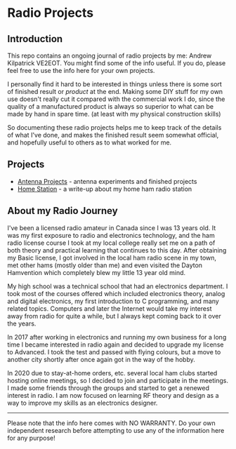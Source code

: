 # Radio Projects

## Introduction

This repo contains an ongoing journal of radio projects by me: Andrew Kilpatrick
VE2EOT. You might find some of the info useful. If you do, please feel free
to use the info here for your own projects.

I personally find it hard to be interested in things unless there is some sort
of finished result or *product* at the end. Making some DIY stuff for my own
use doesn't really cut it compared with the commercial work I do, since the
quality of a manufactured product is always so superior to what can be made
by hand in spare time. (at least with my physical construction skills)

So documenting these radio projects helps me to keep track of the details of
what I've done, and makes the finished result seem somewhat official, and
hopefully useful to others as to what worked for me.

## Projects

- [Antenna Projects](Antennas/) - antenna experiments and finished projects
- [Home Station](HomeStation/) - a write-up about my home ham radio station

## About my Radio Journey

I've been a licensed radio amateur in Canada since I was 13 years old. It was
my first exposure to radio and electronics technology, and the ham radio
license course I took at my local college really set me on a path of both
theory and practical learning that continues to this day. After obtaining my
Basic license, I got involved in the local ham radio scene in my town, met
other hams (mostly older than me) and even visited the Dayton Hamvention which
completely blew my little 13 year old mind.

My high school was a technical school that had an electronics department.
I took most of the courses offered which included electronics theory, analog and
digital electronics, my first introduction to C programming, and many related topics.
Computers and later the Internet would take my interest away from radio for quite
a while, but I always kept coming back to it over the years.

In 2017 after working in electronics and running my own business for a long time
I became interested in radio again and decided to upgrade my license to
Advanced. I took the test and passed with flying colours, but a move to another
city shortly after once again got in the way of the hobby.

In 2020 due to stay-at-home orders, etc. several local ham clubs started hosting
online meetings, so I decided to join and participate in the meetings. I made
some friends through the groups and started to get a renewed interest in radio. I
am now focused on learning RF theory and design as a way to improve my skills
as an electronics designer.

----
Please note that the info here comes with NO WARRANTY. Do your own independent
research before attempting to use any of the information here for any purpose!
